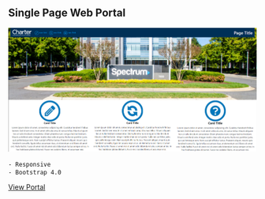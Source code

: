 ## Single Page Web Portal

 ![Image](https://github.com/thesmashcoder/Responsive-Web-Portal/blob/master/screenshotFull.PNG)

```
- Responsive
- Bootstrap 4.0

```

[View Portal](https://thesmashcoder.github.io/Responsive-Web-Portal/) 
